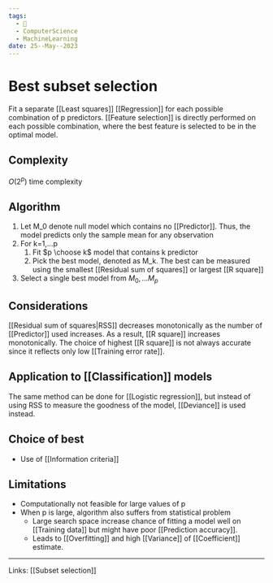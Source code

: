 ```yaml
---
tags:
  - 🌱
  - ComputerScience
  - MachineLearning
date: 25--May--2023
---
```


# Best subset selection

Fit a separate [[Least squares]] [[Regression]] for each possible combination of p predictors. [[Feature selection]] is directly performed on each possible combination, where the best feature is selected to be in the optimal model.
## Complexity
$O(2^p)$ time complexity
## Algorithm
1. Let M_0 denote null model which contains no [[Predictor]]. Thus, the model predicts only the sample mean for any observation
2. For k=1,…p
    1. Fit $p \choose k$ model that contains k predictor
    2. Pick the best model, denoted as M_k. The best can be measured using the smallest [[Residual sum of squares]] or largest [[R square]]
3. Select a single best model from $M_0,...M_p$
## Considerations
[[Residual sum of squares|RSS]] decreases monotonically as the number of [[Predictor]] used increases. As a result, [[R square]] increases monotonically. The choice of highest [[R square]] is not always accurate since it reflects only low [[Training error rate]].
## Application to [[Classification]] models
The same method can be done for [[Logistic regression]], but instead of using RSS to measure the goodness of the model, [[Deviance]] is used instead.
## Choice of best
- Use of [[Information criteria]]
## Limitations
- Computationally not feasible for large values of p
- When p is large, algorithm also suffers from statistical problem
    - Large search space increase chance of fitting a model well on [[Training data]] but might have poor [[Prediction accuracy]].
    - Leads to [[Overfitting]] and high [[Variance]] of [[Coefficient]] estimate.
---
Links: [[Subset selection]]